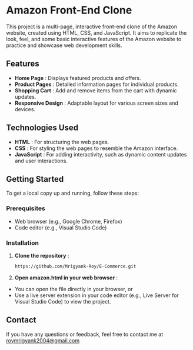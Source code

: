 # Amazon Front-End Clone

This project is a multi-page, interactive front-end clone of the Amazon website, created using HTML, CSS, and JavaScript. It aims to replicate the look, feel, and some basic interactive features of the Amazon website to practice and showcase web development skills.

## Features

- **Home Page** : Displays featured products and offers.
- **Product Pages** : Detailed information pages for individual products.
- **Shopping Cart** : Add and remove items from the cart with dynamic updates.
- **Responsive Design** : Adaptable layout for various screen sizes and devices.

## Technologies Used

- **HTML** : For structuring the web pages.
- **CSS** : For styling the web pages to resemble the Amazon interface.
- **JavaScript** : For adding interactivity, such as dynamic content updates and user interactions.

## Getting Started

To get a local copy up and running, follow these steps:

### Prerequisites

- Web browser (e.g., Google Chrome, Firefox)
- Code editor (e.g., Visual Studio Code)

### Installation

1. **Clone the repository** :
   ```bash
   https://github.com/Mrigyank-Roy/E-Commerce.git
2. **Open amazon.html in your web browser** :
 - You can open the file directly in your browser, or
 - Use a live server extension in your code editor (e.g., Live Server for Visual Studio Code) to view the project.

## Contact
If you have any questions or feedback, feel free to contact me at roymrigyank2004@gmail.com
